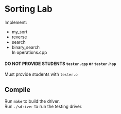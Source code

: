 # Sorting Lab

Implement:  
- my_sort  
- reverse
- search
- binary_search  
In operations.cpp   

#### DO NOT PROVIDE STUDENTS `tester.cpp` or `tester.hpp` 
Must provide students with `tester.o` 


## Compile

Run `make` to build the driver.  
Run `./sdriver` to run the testing driver.  
